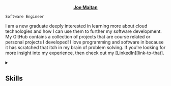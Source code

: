 <p align="center">
  <a href="https://github.com/joe-maitan"><b>Joe Maitan</b></a>
</p>

`Software Engineer`

I am a new graduate deeply interested in learning more about cloud technologies and how I can use them to further my software development. My GitHub contains a collection of projects that are course related or personal projects I developed! I love programming and software in because it has scratched that itch in my brain of problem solving. If you're looking for more insight into my experience, then check out my [LinkedIn][link-to-that].

<details>
  <summary><h2>Skills</h2></summary>

  <h3>Programming Languages</h3>
  <p>
    <a href="https://github.com/joe-maitan/Network-Overlay"><img src="https://img.shields.io/badge/java-%23ED8B00.svg?style=for-the-badge&logo=openjdk&logoColor=white" alt ="Java"/></a>
    <a href="https://github.com/joe-maitan/Tic-tac-toe-app"><img src="https://img.shields.io/badge/python-3670A0?style=for-the-badge&logo=python&logoColor=ffdd54" alt ="Python"/></a>
    <a href="https://github.com/joe-maitan"><img src="https://img.shields.io/badge/c-%2300599C.svg?style=for-the-badge&logo=c&logoColor=white" alt ="C"/></a>
    <a href="https://github.com/joe-maitan"><img src="https://img.shields.io/badge/c++-%2300599C.svg?style=for-the-badge&logo=c%2B%2B&logoColor=white" alt ="C++"/></a>
  </p>

  <h3>Cloud Technologies</h3>

  <h3>Software and Tools</h3>
</details>


